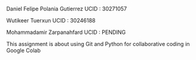 Daniel Felipe Polania Gutierrez UCID : 30271057

Wutikeer Tuerxun UCID : 30246188

Mohammadamir Zarpanahfard UCID : PENDING

This assignment is about using Git and Python for collaborative coding in Google Colab